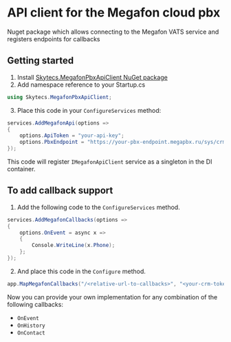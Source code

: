 # API client for the Megafon cloud pbx
Nuget package which allows connecting to the Megafon VATS service and registers endpoints for callbacks

Getting started
---
1. Install [Skytecs.MegafonPbxApiClient NuGet package](https://www.nuget.org/packages/Skytecs.MegafonPbxApiClient)
2. Add namespace reference to your Startup.cs
```csharp
using Skytecs.MegafonPbxApiClient;
```
3. Place this code in your `ConfigureServices` method:
```csharp
services.AddMegafonApi(options =>
{
    options.ApiToken = "your-api-key";
    options.PbxEndpoint = "https://your-pbx-endpoint.megapbx.ru/sys/crm_api.wcgp";
});
```
This code will register `IMegafonApiClient` service as a singleton in the DI container.

To add callback support
---
1. Add the following code to the `ConfigureServices` method.
```csharp
services.AddMegafonCallbacks(options =>
{
    options.OnEvent = async x =>
    {
        Console.WriteLine(x.Phone);
    };
});
```
2. And place this code in the `Configure` method.
```csharp
app.MapMegafonCallbacks("/<relative-url-to-callbacks>", "<your-crm-token>");
```
Now you can provide your own implementation for any combination of the following callbacks:
* `OnEvent`
* `OnHistory`
* `OnContact`




